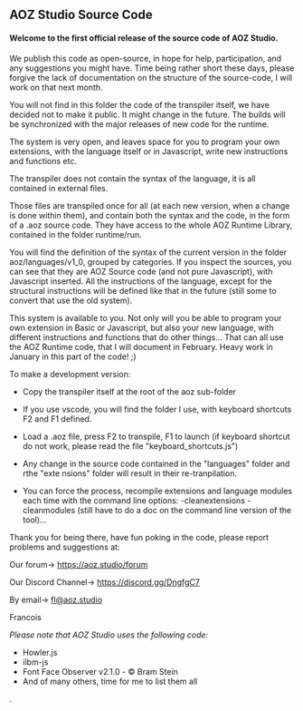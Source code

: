 ## AOZ Studio Source Code

#### Welcome to the first official release of the source code of AOZ Studio.

We publish this code as open-source, in hope for help, participation,  and any suggestions you might have. Time being rather short these days, please forgive the lack of documentation on the structure of the source-code, I will work on that next month.

You will not find in this folder the code of the transpiler itself, we have decided not to make it public. It might change in the future. The builds will be synchronized with the major releases of new code for the runtime.

The system is very open,  and leaves space for you to program your own extensions, with the language itself or in Javascript, write new instructions and functions etc.

The transpiler does not contain the syntax of the language, it is all contained in external files.

Those files are transpiled once for all (at each new version, when a change is done within them), and contain both the syntax and the code, in the form of a .aoz source code. They have access to the whole AOZ Runtime Library, contained in the folder runtime/run.

You will find the definition of the syntax of the current version in the folder aoz/languages/v1_0, grouped by categories. If you inspect the sources, you can see that they are AOZ Source code (and not pure Javascript), with Javascript inserted. All the instructions of the language, except for the structural instructions will be defined like that in the future (still some to convert that use the old system).

This system is available to you. Not only will you be able to program your own extension in Basic or Javascript, but also your new language, with different instructions and functions that do other things... That can all use the AOZ Runtime code, that I will document in February. Heavy work in January in this part of the code! ;)

To make a development version:

* Copy the transpiler itself at the root of the aoz sub-folder 

* If you use vscode, you will find the folder I use, with keyboard shortcuts F2 and F1 defined. 

* Load a .aoz file, press F2 to transpile, F1 to launch (if keyboard shortcut do not work, please read the file "keyboard_shortcuts.js")

* Any change in the source code contained in the "languages" folder and rthe "exte nsions" folder will result in their re-tranpilation.

* You can force the process, recompile extensions and language modules each time with the command line options: -cleanextensions -cleanmodules (still have to do a doc on the command line version of the tool)...

  

Thank you for being there, have fun poking in the code, please report problems and suggestions at:

Our forum-> https://aoz.studio/forum

Our Discord Channel-> https://discord.gg/DngfgC7

By email-> fl@aoz.studio

Francois



*Please note that AOZ Studio uses the following code:*

* Howler.js
* ilbm-js
* Font Face Observer v2.1.0 - © Bram Stein
* And of many others, time for me to list them all

.





